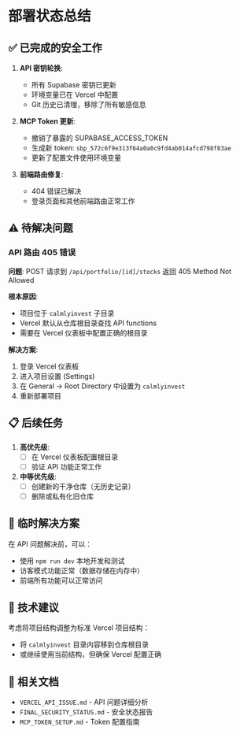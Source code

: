 # 部署状态总结

## ✅ 已完成的安全工作
1. **API 密钥轮换**:
   - 所有 Supabase 密钥已更新
   - 环境变量已在 Vercel 中配置
   - Git 历史已清理，移除了所有敏感信息

2. **MCP Token 更新**:
   - 撤销了暴露的 SUPABASE_ACCESS_TOKEN
   - 生成新 token: `sbp_572c6f9e313f64a0a0c9fd4ab014afcd798f83ae`
   - 更新了配置文件使用环境变量

3. **前端路由修复**:
   - 404 错误已解决
   - 登录页面和其他前端路由正常工作

## ⚠️ 待解决问题
### API 路由 405 错误
**问题**: POST 请求到 `/api/portfolio/[id]/stocks` 返回 405 Method Not Allowed

**根本原因**: 
- 项目位于 `calmlyinvest` 子目录
- Vercel 默认从仓库根目录查找 API functions
- 需要在 Vercel 仪表板中配置正确的根目录

**解决方案**:
1. 登录 Vercel 仪表板
2. 进入项目设置 (Settings)
3. 在 General → Root Directory 中设置为 `calmlyinvest`
4. 重新部署项目

## 📋 后续任务
1. **高优先级**:
   - [ ] 在 Vercel 仪表板配置根目录
   - [ ] 验证 API 功能正常工作

2. **中等优先级**:
   - [ ] 创建新的干净仓库（无历史记录）
   - [ ] 删除或私有化旧仓库

## 🔧 临时解决方案
在 API 问题解决前，可以：
- 使用 `npm run dev` 本地开发和测试
- 访客模式功能正常（数据存储在内存中）
- 前端所有功能可以正常访问

## 📝 技术建议
考虑将项目结构调整为标准 Vercel 项目结构：
- 将 `calmlyinvest` 目录内容移到仓库根目录
- 或继续使用当前结构，但确保 Vercel 配置正确

## 🔗 相关文档
- `VERCEL_API_ISSUE.md` - API 问题详细分析
- `FINAL_SECURITY_STATUS.md` - 安全状态报告
- `MCP_TOKEN_SETUP.md` - Token 配置指南